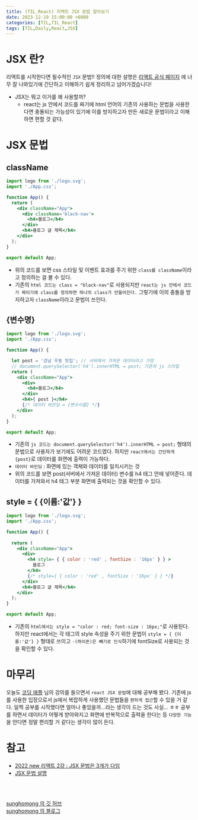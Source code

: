 ```yaml
---
title: (TIL_React) 리액트 JSX 문법 알아보기
date: 2023-12-19 15:00:00 +0800
categories: [TIL,TIL_React]
tags: [TIL,Daily,React,JSX]
---
```


# JSX 란?

리액트를 시작한다면 필수적인 `JSX` 문법!!
정의에 대한 설명은 [리액트 공식 페이지](https://ko.legacy.reactjs.org/docs/introducing-jsx.html) 에 너무 잘 나와있기에 간단하고 이해하기 쉽게 정리하고 넘어가겠습니다!

- JSX는 뭐고 이거를 왜 사용할까?
  - react는 js 안에서 코드를 짜기에 html 언어의 기존의 사용하는 문법을 사용한다면 충돌되는 가능성이 있기에 이를 방지하고자 만든 새로운 문법이라고 이해하면 편할 것 같다.

# JSX 문법

## className

```jsx
import logo from './logo.svg';
import './App.css';

function App() {
  return (
    <div className="App">
      <div className='black-nav'>
        <h4>블로그</h4>
      </div>
      <h4>블로그 글 제목</h4> 
    </div>
  );
}

export default App;
```

- 위의 코드를 보면 css 스타일 및 이벤트 효과를 주기 위한 `class를 className`이라고 정의하는 걸 볼 수 있다.
- 기존의 `html 코드는 class = "black-nav"`로 사용되지만 `react는 js 안에서 코드가 짜이기에 class를 정의하면 하나의 class가 만들어진다.` 그렇기에 이의 충돌을 방지하고자 `className`이라고 문법이 쓰인다.

## {변수명}

```jsx
import logo from './logo.svg';
import './App.css';

function App() {

  let post = '강남 우동 맛집'; // 서버에서 가져온 데이터라고 가정
  // document.querySelector('h4').innerHTML = post; 기존의 js 스타일
  return (
    <div className="App">
      <div>
        <h4>블로그</h4>
      </div>
      <h4>{ post }</h4> 
      {/* 데이터 바인딩 = {변수이름} */}
    </div>
  );
}

export default App;
```

- 기존의 `js 코드는 document.querySelector('h4').innerHTML = post;` 형태의 문법으로 사용자가 보기에도 어려운 코드였다. 하지만 `react에서는 간단하게 {post}`로 데이터를 화면에 출력이 가능하다.
- `데이터 바인딩` : 화면에 있는 객체와 데이터를 일치시키는 것
- 위의 코드를 보면 post(서버에서 가져온 데이터) 변수를 h4 태그 안에 넣어준다. 데이터를 가져와서 h4 태그 부분 화면에 출력되는 것을 확인할 수 있다.

## style = { {이름:'값'} }

```jsx
import logo from './logo.svg';
import './App.css';

function App() {
  
  return (
    <div className="App">
      <div>
        <h4 style= { { color : 'red' , fontSize : '16px' } } >
          블로그
        </h4>
        {/* style={ { color : 'red' , fontSize : '16px' } } */}
      </div>
      <h4>블로그 글 제목</h4> 
    </div>
  );
}

export default App;
```

- 기존의 `html에서는 style = "color : red; font-size : 16px;"`로 사용된다. 하지만 react에서는 각 태그의 style 속성을 주기 위한 문법이 `style = { {이름:'값'} }` 형태로 쓰이고 `-(하이픈)은 빼기로 인식`하기에 fontSize로 사용되는 것을 확인할 수 있다.


# 마무리

오늘도 [코딩 애플](https://www.youtube.com/@codingapple) 님의 강의를 들으면서 `react JSX 문법`에 대해 공부해 봤다. 기존에 js를 사용한 입장으로서 js에서 복잡하게 사용했던 문법들을 `편하게 접근`할 수 있을 거 같다. 일찍 공부를 시작했다면 얼마나 좋았을까...라는 생각이 드는 것도 사실... ㅎㅎ 공부를 하면서 데이터가 어떻게 받아와지고 화면에 반복적으로 출력을 한다는 등 `다양한 기능`을 안다면 정말 편리할 거 같다는 생각이 많이 든다.


# 참고

- [2022 new 리액트 2강 : JSX 문법은 3개가 다임](https://www.youtube.com/watch?v=qocQ7ekeMI4)
- [JSX 문법 설명](https://ko.legacy.reactjs.org/docs/introducing-jsx.html)

<br><br>

[sunghomong 의 깃 허브](https://github.com/sunghomong) <br>
[sunghomong 의 블로그](https://sunghomong.github.io/)


